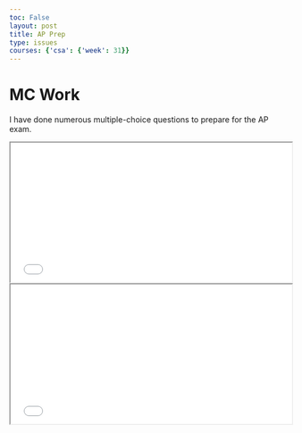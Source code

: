 ```yaml
---
toc: False
layout: post
title: AP Prep
type: issues
courses: {'csa': {'week': 31}}
---
```


# MC Work

I have done numerous multiple-choice questions to prepare for the AP exam.

<iframe src="/NitinBstudent_2025/images/pdf/aexam-2018-v2.pdf" width="100%" height="250px"></iframe>
<br>
<iframe src="/NitinBstudent_2025/images/pdf/2016_practice_ap_exam.pdf" width="100%" height="250px"></iframe>
<br>
